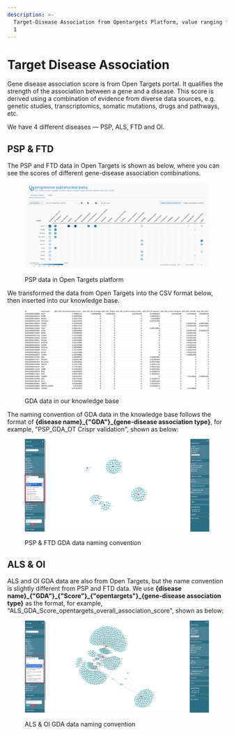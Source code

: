 ```yaml
---
description: >-
  Target-Disease Association from Opentargets Platform, value ranging from 0 to
  1
---
```


# Target Disease Association

Gene disease association score is from Open Targets portal. It qualifies the strength of the association between a gene and a disease. This score is derived using a combination of evidence from diverse data sources, e.g. genetic studies, transcriptomics, somatic mutations, drugs and pathways, etc.

We have 4 different diseases — PSP, ALS, FTD and OI.

## PSP & FTD

The PSP and FTD data in Open Targets is shown as below, where you can see the scores of different gene-disease association combinations.

<figure><img src="../../.gitbook/assets/image (9).png" alt=""><figcaption><p>PSP data in Open Targets platform</p></figcaption></figure>

We transformed the data from Open Targets into the CSV format below, then inserted into our knowledge base.&#x20;

<figure><img src="../../.gitbook/assets/image (10).png" alt=""><figcaption><p>GDA data in our knowledge base</p></figcaption></figure>

The naming convention of GDA data in the knowledge base follows the format of **{disease name}\_{"GDA"}\_{gene-disease association type}**, for example, "PSP\_GDA\_OT Crispr validation", shown as below:

<figure><img src="../../.gitbook/assets/Screenshot 2024-12-04 220414.png" alt=""><figcaption><p>PSP &#x26; FTD GDA data naming convention</p></figcaption></figure>

## ALS & OI

ALS and OI GDA data are also from Open Targets, but the name convention is slightly different from PSP and FTD data. We use **{disease name}\_{"GDA"}\_{"Score"}\_{"opentargets"}\_{gene-disease association type}** as the format, for example, "ALS\_GDA\_Score\_opentargets\_overall\_association\_score", shown as below:

<figure><img src="../../.gitbook/assets/1735798272317.png" alt=""><figcaption><p>ALS &#x26; OI GDA data naming convention</p></figcaption></figure>
